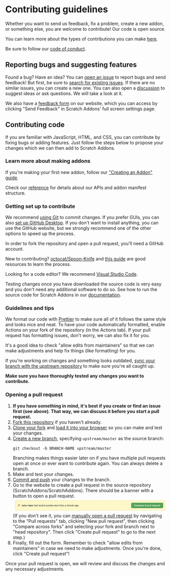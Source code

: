 # Contributing guidelines

Whether you want to send us feedback, fix a problem, create a new addon, or something else, you are welcome to contribute! Our code is open source.

You can learn more about the types of contributions you can make [here](https://scratchaddons.com/docs/faq/#contributing).

Be sure to follow our [code of conduct](https://github.com/ScratchAddons/ScratchAddons/blob/master/.github/CODE_OF_CONDUCT.md).

## Reporting bugs and suggesting features

Found a bug? Have an idea? You can [open an issue](https://github.com/ScratchAddons/ScratchAddons/issues/new/choose) to report bugs and send feedback! But first, be sure to [search for existing issues](https://github.com/ScratchAddons/ScratchAddons/issues). If there are no similar issues, you can create a new one. You can also open a [discussion](https://github.com/ScratchAddons/ScratchAddons/discussions) to suggest ideas or ask questions. We will take a look at it.

We also have a [feedback form](https://scratchaddons.com/feedback) on our website, which you can access by clicking "Send Feedback" in Scratch Addons' full screen settings page.

## Contributing code

If you are familiar with JavaScript, HTML, and CSS, you can contribute by fixing bugs or adding features. Just follow the steps below to propose your changes which we can then add to Scratch Addons.

### Learn more about making addons

If you're making your first new addon, follow our ["Creating an Addon" guide](https://scratchaddons.com/docs/develop/getting-started/creating-an-addon/).

Check our [reference](https://scratchaddons.com/docs/reference/) for details about our APIs and addon manifest structure.

### Getting set up to contribute

We recommend [using Git](https://docs.github.com/en/get-started/quickstart/set-up-git) to commit changes. If you prefer GUIs, you can also [set up GitHub Desktop](https://docs.github.com/en/desktop/installing-and-configuring-github-desktop/installing-and-authenticating-to-github-desktop/setting-up-github-desktop). If you don't want to install anything, you can use the GitHub website, but we strongly recommend one of the other options to speed up the process.

In order to fork the repository and open a pull request, you'll need a GitHub account.

New to contributing? [octocat/Spoon-Knife](https://github.com/octocat/Spoon-Knife) and [this guide](https://docs.github.com/en/get-started/quickstart/contributing-to-projects) are good resources to learn the process.

Looking for a code editor? We recommend [Visual Studio Code](https://code.visualstudio.com/).

Testing changes once you have downloaded the source code is very easy and you don't need any additional software to do so. See how to run the source code for Scratch Addons in our [documentation](https://scratchaddons.com/docs/getting-started/installing/#installing-on-google-chrome-or-microsoft-edge).

### Guidelines and tips

We format our code with [Prettier](https://www.npmjs.com/package/prettier) to make sure all of it follows the same style and looks nice and neat. To have your code automatically formatted, enable Actions on your fork of the repository (in the Actions tab). If your pull request has formatting issues, don't worry, we can also fix it for you.

It's a good idea to check "allow edits from maintainers" so that we can make adjustments and help fix things (like formatting) for you.

If you're working on changes and something looks outdated, [sync your branch with the upstream repository](https://docs.github.com/en/get-started/using-git/getting-changes-from-a-remote-repository#fetching-changes-from-a-remote-repository) to make sure you're all caught up.

**Make sure you have thoroughly tested any changes you want to contribute.**

### Opening a pull request

1. **If you have something in mind, it's best if you create or find an issue first (see above). That way, we can discuss it before you start a pull request.**
2. [Fork this repository](https://docs.github.com/en/get-started/quickstart/fork-a-repo) if you haven't already.
3. [Clone your fork](https://docs.github.com/en/get-started/quickstart/fork-a-repo#cloning-your-forked-repository) and [load it into your browser](https://scratchaddons.com/docs/getting-started/installing/#installing-on-google-chrome-or-microsoft-edge) so you can make and test your changes.
4. [Create a new branch](https://docs.github.com/en/get-started/quickstart/contributing-to-projects#creating-a-branch-to-work-on), specifying `upstream/master` as the source branch:
   ```shell
   git checkout -b BRANCH-NAME upstream/master
   ```
   Branching makes things easier later on if you have multiple pull requests open at once or ever want to contribute again. You can always delete a branch.
5. Make and test your changes.
6. [Commit and push](https://docs.github.com/en/get-started/quickstart/contributing-to-projects#making-and-pushing-changes) your changes to the branch.
7. Go to the website to create a pull request in the source repository (ScratchAddons/ScratchAddons). There should be a banner with a button to open a pull request.
  ![Screenshot of the banner above the list of files.](https://github.com/github/docs/blob/78aee663ffc3f1f3eb1668efa0387e0febc97ede/assets/images/help/pull_requests/pull-request-compare-pull-request.png?raw=true)
  (If you don't see it, you can [manually open a pull request](https://docs.github.com/en/pull-requests/collaborating-with-pull-requests/proposing-changes-to-your-work-with-pull-requests/creating-a-pull-request-from-a-fork) by navigating to the "Pull requests" tab, clicking "New pull request", then clicking "Compare across forks" and selecting your fork and branch next to "head repository". Then click "Create pull request" to go to the next step.)
8. Finally, fill out the form. Remember to check "allow edits from maintainers" in case we need to make adjustments. Once you're done, click "Create pull request"!

Once your pull request is open, we will review and discuss the changes and any necessary adjustments.
